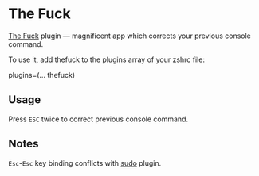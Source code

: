 # The Fuck

[The Fuck](https://github.com/nvbn/thefuck) plugin — magnificent app which corrects your previous console command.

To use it, add thefuck to the plugins array of your zshrc file:

plugins=(... thefuck)

## Usage
Press `ESC` twice to correct previous console command.

## Notes
`Esc`-`Esc` key binding conflicts with [sudo](https://github.com/elliotxx/ohmyzsh/tree/master/plugins/sudo) plugin.
